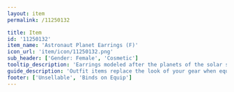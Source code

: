 ```yaml
---
layout: item
permalink: /11250132

title: Item
id: '11250132'
item_name: 'Astronaut Planet Earrings (F)'
icon_url: 'item/icon/11250132.png'
sub_header: ['Gender: Female', 'Cosmetic']
tooltip_description: 'Earrings modeled after the planets of the solar system.'
guide_description: 'Outfit items replace the look of your gear when equipped.'
footer: ['Unsellable', 'Binds on Equip']
---
```

